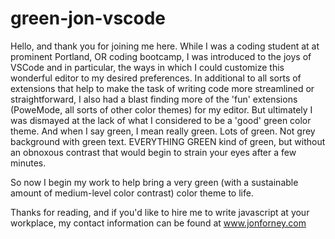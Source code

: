 # green-jon-vscode

Hello, and thank you for joining me here.  While I was a coding student at at prominent Portland, OR coding bootcamp, I was introduced to the joys of VSCode and in particular, the ways in which I could customize this wonderful editor to my desired preferences.  In additional to all sorts of extensions that help to make the task of writing code more streamlined or straightforward, I also had a blast finding more of the 'fun' extensions (PoweMode, all sorts of other color themes) for my editor.  But ultimately I was dismayed at the lack of what I considered to be a 'good' green color theme.  And when I say green, I mean really green.  Lots of green.  Not grey background with green text.  EVERYTHING GREEN kind of green, but without an obnoxous contrast that would begin to strain your eyes after a few minutes.  

So now I begin my work to help bring a very green (with a sustainable amount of medium-level color contrast) color theme to life.  

Thanks for reading, and if you'd like to hire me to write javascript at your workplace, my contact information can be found at www.jonforney.com